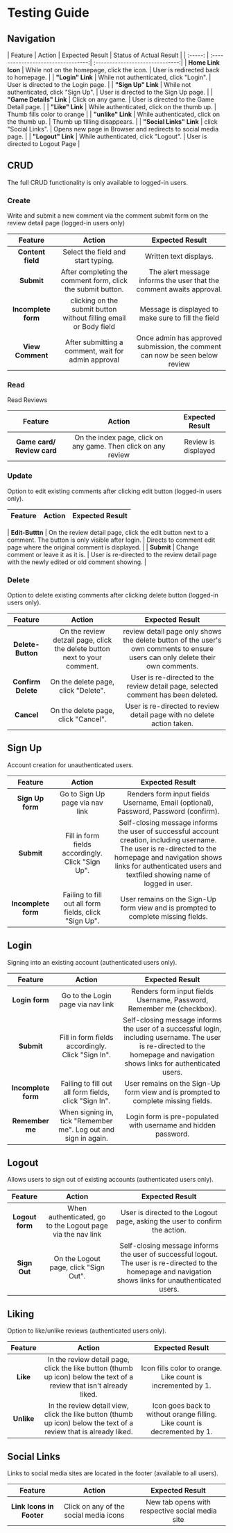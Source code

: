 # Testing Guide

## Navigation



| Feature | Action                             | Expected Result                 | Status of Actual Result    |
| :-----: | :---------------------------------:| :------------------------------:|
| **Home Link Icon** | While not on the homepage, click the icon. | User is redirected back to homepage. |
| **"Login" Link** | While not authenticated, click "Login". | User is directed to the Login page. |
| **"Sign Up" Link** | While not authenticated, click "Sign Up". | User is directed to the Sign Up page. |
| **"Game Details" Link** | Click on any game. | User is directed to the Game Detail page. |
| **"Like" Link** | While authenticated, click on the thumb up. | Thumb fills color to orange |
| **"unlike" Link** | While authenticated, click on the thumb up. | Thumb up filling disappears. |
| **"Social Links" Link** | click "Social Links". | Opens new page in Browser and redirects to social media page. |
| **"Logout" Link** | While authenticated, click "Logout". | User is directed to Logout Page |

## CRUD

The full CRUD functionality is only available to logged-in users.

### Create

Write and submit a new comment via the comment submit form on the review detail page (logged-in users only)

| Feature | Action                             | Expected Result                 |
| :-----: | :---------------------------------:| :------------------------------:|
| **Content field** | Select the field and start typing. | Written text displays. |
| **Submit** | After completing the comment form, click the submit button. | The alert message informs the user that the comment awaits approval. |
| **Incomplete form** | clicking on the submit button without filling email or Body field | Message is displayed to make sure to fill the field |
| **View Comment** | After submitting a comment, wait for admin approval | Once admin has approved submission, the comment can now be seen below review |


### Read

Read Reviews

| Feature | Action                             | Expected Result                 |
| :-----: | :---------------------------------:| :------------------------------:|
| **Game card/ Review card** | On the index page, click on any game. Then click on any review | Review is displayed |


### Update

Option to edit existing comments after clicking edit button (logged-in users only).

| Feature | Action                             | Expected Result                 |
| :-----: | :---------------------------------:| :------------------------------:|

| **Edit-Butttn** | On the review detail page, click the edit button next to a comment. The button is only visible after login. | Directs to  comment edit page where the original comment is displayed. |
| **Submit** | Change comment or leave it as it is. | User is re-directed to the review detail page with the newly edited or old comment showing. |


### Delete

Option to delete existing comments after clicking delete button (logged-in users only).

| Feature | Action                             | Expected Result                 |
| :-----: | :---------------------------------:| :------------------------------:|
| **Delete-Button** | On the review detzail page, click the delete button next to your comment. | review detail page only shows the delete button of the user's own comments to ensure users can only delete their own comments. |
| **Confirm Delete** | On the delete page, click "Delete". | User is re-directed to the review detail page, selected comment has been deleted. |
| **Cancel** | On the delete page, click "Cancel". | User is re-directed to review detail page with no delete action taken. |


## Sign Up

Account creation for unauthenticated users.

| Feature | Action                             | Expected Result                 |
| :-----: | :---------------------------------:| :------------------------------:|
| **Sign Up form** | Go to Sign Up page via nav link | Renders form input fields Username, Email (optional), Password, Password (confirm). |
| **Submit** | Fill in form fields accordingly. Click "Sign Up". | Self-closing message informs the user of successful account creation, including username. The user is re-directed to the homepage and navigation shows links for authenticated users and textfiled showing name of logged in user. |
| **Incomplete form** | Failing to fill out all form fields, click "Sign Up". | User remains on the Sign-Up form view and is prompted to complete missing fields. |

## Login

Signing into an existing account (authenticated users only).

| Feature | Action                             | Expected Result                 |
| :-----: | :---------------------------------:| :------------------------------:|
| **Login form** | Go to the Login page via nav link | Renders form input fields Username, Password, Remember me (checkbox). |
| **Submit** | Fill in form fields accordingly. Click "Sign In". | Self-closing message informs the user of a successful login, including username. The user is re-directed to the homepage and navigation shows links for authenticated users. |
| **Incomplete form** | Failing to fill out all form fields, click "Sign In". | User remains on the Sign-Up form view and is prompted to complete missing fields. |
| **Remember me** | When signing in, tick "Remember me". Log out and sign in again. | Login form is pre-populated with username and hidden password. |

## Logout

Allows users to sign out of existing accounts (authenticated users only).

| Feature | Action                             | Expected Result                 |
| :-----: | :---------------------------------:| :------------------------------:|
| **Logout form** | When authenticated, go to the Logout page via the nav link | User is directed to the Logout page, asking the user to confirm the action. |
| **Sign Out** | On the Logout page, click "Sign Out". | Self-closing message informs the user of successful logout. The user is re-directed to the homepage and navigation shows links for unauthenticated users. |


## Liking

Option to like/unlike reviews (authenticated users only).

| Feature | Action                             | Expected Result                 |
| :-----: | :---------------------------------:| :------------------------------:|
| **Like** | In the review detail page, click the like button (thumb up icon) below the text of a review that isn't already liked. | Icon fills color to orange. Like count is incremented by 1. |
| **Unlike** | In the review detail view, click the like button (thumb up icon) below the text of a review that is already liked. | Icon goes back to without orange filling. Like count is decremented by 1. |

## Social Links

Links to social media sites are located in the footer (available to all users).

| Feature | Action                             | Expected Result                 |
| :-----: | :---------------------------------:| :------------------------------:|
| **Link Icons in Footer** | Click on any of the social media icons | New tab opens with respective social media site |